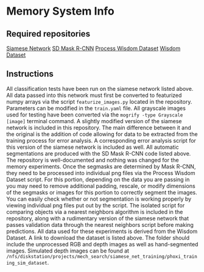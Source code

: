 # Memory System Info
## Required repositories
[Siamese Network](https://github.com/BerkeleyAutomation/perception/tree/dev_dmwang)
[SD Mask R-CNN](https://github.com/BerkeleyAutomation/sd-maskrcnn)
[Process Wisdom Dataset](https://github.com/BerkeleyAutomation/perception/blob/dev_dmwang/tools/process_wisdom_dataset.py)
[Wisdom Dataset](https://berkeley.box.com/shared/static/7aurloy043f1py5nukxo9vop3yn7d7l3.rar)
## Instructions
All classification tests have been run on the siamese network listed above. All data passed into this network must first be converted to featurized numpy arrays via the script `featurize_images.py` located in the repository. Parameters can be modified in the `train.yaml` file. All grayscale images used for testing have been converted via the `mogrify -type Grayscale [image]` terminal command.
A slightly modified version of the siamese network is included in this repository. The main difference between it and the original is the addition of code allowing for data to be extracted from the training process for error analysis. A corresponding error analysis script for this version of the siamese network is included as well.
All automatic segmentations are produced with the SD Mask R-CNN code listed above. The repository is well-documented and nothing was changed for the memory experiments. Once the segmasks are determined by Mask R-CNN, they need to be processed into individual png files via the Process Wisdom Dataset script. For this portion, depending on the data you are passing in you may need to remove additional padding, rescale, or modify dimensions of the segmasks or images for this portion to correctly segment the images. You can easily check whether or not segmentation is working properly by viewing individual png files put out by the script.
The isolated script for comparing objects via a nearest neighbors algorithm is included in the repository, along with a rudimentary version of the siamese network that passes validation data through the nearest neighbors script before making predictions.
All data used for these experiments is derived from the Wisdom Dataset. A link to download the dataset is listed above. The folder should include the unprocessed RGB and depth images as well as hand-segmented images. Simulated depth images can be found at `/nfs/diskstation/projects/mech_search/siamese_net_training/phoxi_training_sim_dataset`.
